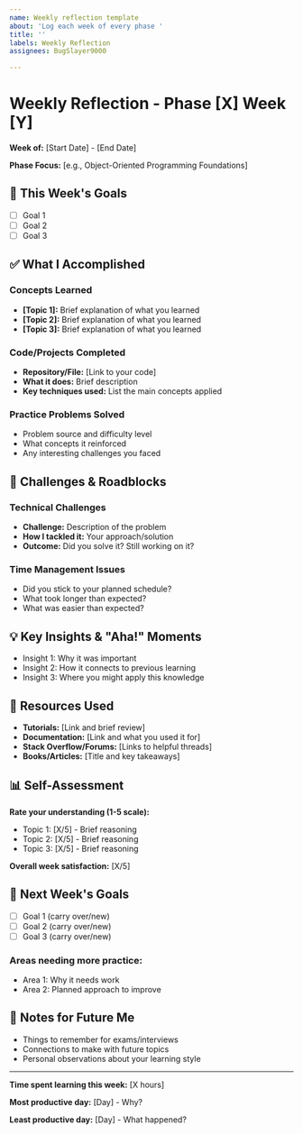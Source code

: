 ```yaml
---
name: Weekly reflection template
about: 'Log each week of every phase '
title: ''
labels: Weekly Reflection
assignees: BugSlayer9000

---
```


# Weekly Reflection - Phase [X] Week [Y]

**Week of:** [Start Date] - [End Date]

**Phase Focus:** [e.g., Object-Oriented Programming Foundations]

## 🎯 This Week's Goals

<!-- What did you plan to accomplish this week? -->

- [ ]  Goal 1
- [ ]  Goal 2
- [ ]  Goal 3

## ✅ What I Accomplished

<!-- What did you actually complete? Be specific! -->

### Concepts Learned

- **[Topic 1]:** Brief explanation of what you learned
- **[Topic 2]:** Brief explanation of what you learned
- **[Topic 3]:** Brief explanation of what you learned

### Code/Projects Completed

- **Repository/File:** [Link to your code]
- **What it does:** Brief description
- **Key techniques used:** List the main concepts applied

### Practice Problems Solved

- Problem source and difficulty level
- What concepts it reinforced
- Any interesting challenges you faced

## 🤔 Challenges & Roadblocks

<!-- What gave you trouble this week? -->

### Technical Challenges

- **Challenge:** Description of the problem
- **How I tackled it:** Your approach/solution
- **Outcome:** Did you solve it? Still working on it?

### Time Management Issues

- Did you stick to your planned schedule?
- What took longer than expected?
- What was easier than expected?

## 💡 Key Insights & "Aha!" Moments

<!-- What clicked for you this week? -->

- Insight 1: Why it was important
- Insight 2: How it connects to previous learning
- Insight 3: Where you might apply this knowledge

## 🔗 Resources Used

<!-- Track what helped you learn -->

- **Tutorials:** [Link and brief review]
- **Documentation:** [Link and what you used it for]
- **Stack Overflow/Forums:** [Links to helpful threads]
- **Books/Articles:** [Title and key takeaways]

## 📊 Self-Assessment

**Rate your understanding (1-5 scale):**

- Topic 1: [X/5] - Brief reasoning
- Topic 2: [X/5] - Brief reasoning
- Topic 3: [X/5] - Brief reasoning

**Overall week satisfaction:** [X/5]

## 🎯 Next Week's Goals

<!-- Based on this week's progress, what's next? -->

- [ ]  Goal 1 (carry over/new)
- [ ]  Goal 2 (carry over/new)
- [ ]  Goal 3 (carry over/new)

### Areas needing more practice:

- Area 1: Why it needs work
- Area 2: Planned approach to improve

## 📝 Notes for Future Me

<!-- Any important reminders or observations -->

- Things to remember for exams/interviews
- Connections to make with future topics
- Personal observations about your learning style

---

**Time spent learning this week:** [X hours]

**Most productive day:** [Day] - Why?

**Least productive day:** [Day] - What happened?
